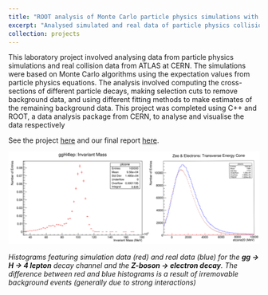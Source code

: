 ```yaml
---
title: "ROOT analysis of Monte Carlo particle physics simulations with ATLAS OpenData"
excerpt: "Analysed simulated and real data of particle physics collisions using C++ with ROOT <br/> <img src='/images/projects/ATLAS_montecarlo/opendata-header.png' alt='ATLAS OpenData' style='width:60%;border-radius:2%;' > "
collection: projects
---
```


This laboratory project involved analysing data from particle physics simulations and real collision data from ATLAS at CERN. The 
simulations were based on Monte Carlo algorithms using the expectation values from particle physics equations. The analysis involved 
computing the cross-sections of different particle decays, making selection cuts to remove background data, and using different fitting 
methods to make estimates of the remaining background data. This project was completed using C++ and ROOT, a data analysis package from 
CERN, to analyse and visualise the data respectively

See the project [here](https://github.com/dominicwllmsn/ATLAS-montecarlo) and our final report [here](https://github.com/dominicwllmsn/ATLAS-montecarlo/blob/master/LabReport_ATLAS.pdf).

<img src="/images/projects/ATLAS_montecarlo/combined.png" alt="Pleased" style="align:center" />

*Histograms featuring simulation data (red) and real data (blue) for the __gg → H → 4 lepton__ decay channel and the __Z-boson → electron decay__. 
The difference between red and blue histograms is a result of irremovable background events (generally due to strong interactions)*